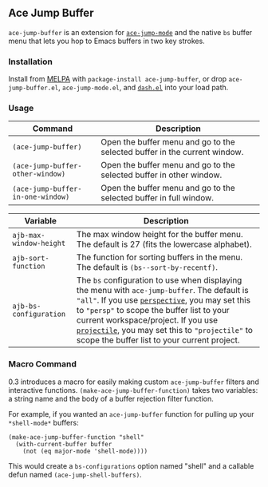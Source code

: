 ## Ace Jump Buffer

`ace-jump-buffer` is an extension for [`ace-jump-mode`](https://github.com/winterTTr/ace-jump-mode) and the native `bs` buffer menu that lets you hop to Emacs buffers in two key strokes.

### Installation

Install from [MELPA](melpa.milkbox.net) with `package-install ace-jump-buffer`, or drop `ace-jump-buffer.el`, `ace-jump-mode.el`, and [`dash.el`](https://github.com/magnars/dash.el) into your load path.

### Usage

Command                           | Description
----------------------------------|------------
`(ace-jump-buffer)`               | Open the buffer menu and go to the selected buffer in the current window.
`(ace-jump-buffer-other-window)`  | Open the buffer menu and go to the selected buffer in other window.      
`(ace-jump-buffer-in-one-window)` | Open the buffer menu and go to the selected buffer in full window.       

Variable                | Description
------------------------|------------
`ajb-max-window-height` | The max window height for the buffer menu. The default is 27 (fits the lowercase alphabet).
`ajb-sort-function`     | The function for sorting buffers in the menu. The default is `(bs--sort-by-recentf)`.
`ajb-bs-configuration`  | The `bs` configuration to use when displaying the menu with `ace-jump-buffer`. The default is `"all"`. If you use [`perspective`](https://github.com/nex3/perspective-el), you may set this to `"persp"` to scope the buffer list to your current workspace/project. If you use [`projectile`](https://github.com/bbatsov/projectile), you may set this to `"projectile"` to scope the buffer list to your current project.

### Macro Command

0.3 introduces a macro for easily making custom `ace-jump-buffer` filters and interactive functions. `(make-ace-jump-buffer-function)` takes two variables: a string name and the body of a buffer rejection filter function.

For example, if you wanted an `ace-jump-buffer` function for pulling up your `*shell-mode*` buffers:

``` elisp
(make-ace-jump-buffer-function "shell"
  (with-current-buffer buffer
    (not (eq major-mode 'shell-mode))))
```

This would create a `bs-configurations` option named "shell" and a callable defun named `(ace-jump-shell-buffers)`.
